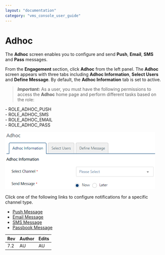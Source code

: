 ```yaml
---
layout: "documentation"
category: "vms_console_user_guide"
---
```

                             


Adhoc
=====

The **Adhoc** screen enables you to configure and send **Push**, **Email**, **SMS** and **Pass** messages.

From the **Engagement** section, click **Adhoc** from the left panel. The **Adhoc** screen appears with three tabs including **Adhoc Information**, **Select Users** and **Define Message**. By default, the **Adhoc Information** tab is set to active.

> **_Important:_** As a user, you must have the following permissions to access the **Adhoc** home page and perform different tasks based on the role:  
  
\- ROLE\_ADHOC\_PUSH  
\- ROLE\_ADHOC\_SMS  
\- ROLE\_ADHOC\_EMAIL  
\- ROLE\_ADHOC\_PASS

![](Resources/Images/Engagement/Adhoc/Push_Message/adhoc_tabs.png)

Click one of the following links to configure notifications for a specific channel type.

*   [Push Message](Adhoc/General_Channel_Type_Push_Message.html)
*   [Email Message](Adhoc/General_Channel_Type_Email_Message.html)
*   [SMS Message](Adhoc/General_Channel_Type_SMS_Message.html)
*   [Passbook Message](Adhoc/General_Channel_Type_PassBook_Message.html)

  
| Rev | Author | Edits |
| --- | --- | --- |
| 7.2 | AU | AU |
